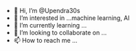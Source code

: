 - 👋 Hi, I’m @Upendra30s
- 👀 I’m interested in ...machine learning, AI
- 🌱 I’m currently learning ...
- 💞️ I’m looking to collaborate on ...
- 📫 How to reach me ...

<!---
Upendra30s/Upendra30s is a ✨ special ✨ repository because its `README.md` (this file) appears on your GitHub profile.
You can click the Preview link to take a look at your changes.
--->
